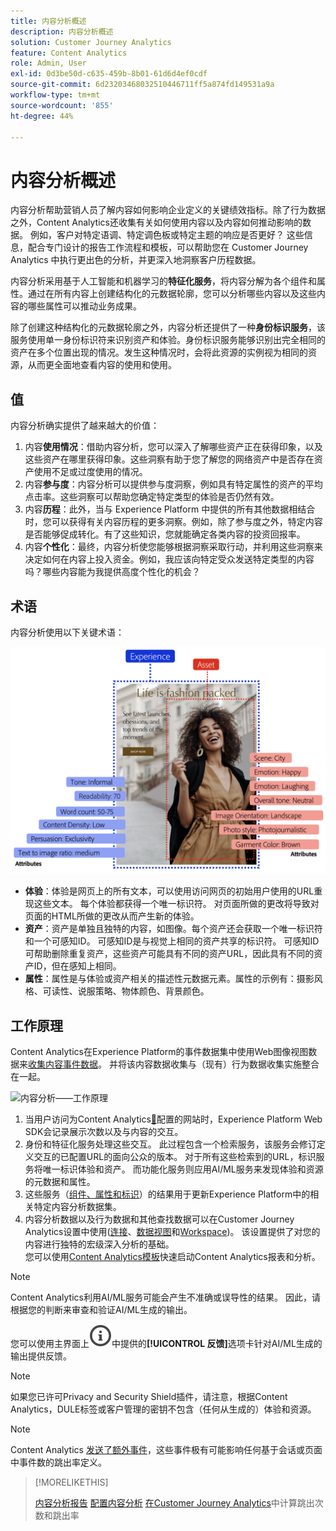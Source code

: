 ```yaml
---
title: 内容分析概述
description: 内容分析概述
solution: Customer Journey Analytics
feature: Content Analytics
role: Admin, User
exl-id: 0d3be50d-c635-459b-8b01-61d6d4ef0cdf
source-git-commit: 6d23203468032510446711ff5a874fd149531a9a
workflow-type: tm+mt
source-wordcount: '855'
ht-degree: 44%

---
```


# 内容分析概述

内容分析帮助营销人员了解内容如何影响企业定义的关键绩效指标。除了行为数据之外，Content Analytics还收集有关如何使用内容以及内容如何推动影响的数据。 例如，客户对特定语调、特定调色板或特定主题的响应是否更好？ 这些信息，配合专门设计的报告工作流程和模板，可以帮助您在 Customer Journey Analytics 中执行更出色的分析，并更深入地洞察客户历程数据。

内容分析采用基于人工智能和机器学习的&#x200B;**特征化服务**，将内容分解为各个组件和属性。通过在所有内容上创建结构化的元数据轮廓，您可以分析哪些内容以及这些内容的哪些属性可以推动业务成果。

除了创建这种结构化的元数据轮廓之外，内容分析还提供了一种&#x200B;**身份标识服务**，该服务使用单一身份标识符来识别资产和体验。身份标识服务能够识别出完全相同的资产在多个位置出现的情况。发生这种情况时，会将此资源的实例视为相同的资源，从而更全面地查看内容的使用和使用。

## 值

内容分析确实提供了越来越大的价值：

1. 内容&#x200B;**使用情况**：借助内容分析，您可以深入了解哪些资产正在获得印象，以及这些资产在哪里获得印象。这些洞察有助于您了解您的网络资产中是否存在资产使用不足或过度使用的情况。
1. 内容&#x200B;**参与度**：内容分析可以提供参与度洞察，例如具有特定属性的资产的平均点击率。这些洞察可以帮助您确定特定类型的体验是否仍然有效。
1. 内容&#x200B;**历程**：此外，当与 Experience Platform 中提供的所有其他数据相结合时，您可以获得有关内容历程的更多洞察。例如，除了参与度之外，特定内容是否能够促成转化。有了这些知识，您就能确定各类内容的投资回报率。
1. 内容&#x200B;**个性化**：最终，内容分析使您能够根据洞察采取行动，并利用这些洞察来决定如何在内容上投入资金。例如，我应该向特定受众发送特定类型的内容吗？哪些内容能为我提供高度个性化的机会？

## 术语

内容分析使用以下关键术语：

![资产和体验](/help/content-analytics/assets/content-analytics-experience-asset.png)

* **体验**：体验是网页上的所有文本，可以使用访问网页的初始用户使用的URL重现这些文本。 每个体验都获得一个唯一标识符。 对页面所做的更改将导致对页面的HTML所做的更改从而产生新的体验。
* **资产**：资产是单独且独特的内容，如图像。每个资产还会获取一个唯一标识符和一个可感知ID。 可感知ID是与视觉上相同的资产共享的标识符。 可感知ID可帮助删除重复资产，这些资产可能具有不同的资产URL，因此具有不同的资产ID，但在感知上相同。
* **属性**：属性是与体验或资产相关的描述性元数据元素。属性的示例有：摄影风格、可读性、说服策略、物体颜色、背景颜色。

## 工作原理

Content Analytics在Experience Platform的事件数据集中使用Web图像视图数据来[收集内容事件数据](config/datacollection.md)。 并将该内容数据收集与（现有）行为数据收集实施整合在一起。

![内容分析——工作原理](assets/aca-overview.gif)

1. 当用户访问为Content Analytics[&#128279;](config/configuration.md)配置的网站时，Experience Platform Web SDK会记录展示次数以及与内容的交互。
1. 身份和特征化服务处理这些交互。 此过程包含一个检索服务，该服务会修订定义交互的已配置URL的面向公众的版本。 对于所有这些检索到的URL，标识服务将唯一标识体验和资产。 而功能化服务则应用AI/ML服务来发现体验和资源的元数据和属性。
1. 这些服务（[组件、属性和标识](/help/content-analytics/report/components.md)）的结果用于更新Experience Platform中的相关特定内容分析数据集。
1. 内容分析数据以及行为数据和其他查找数据可以在Customer Journey Analytics设置中使用([连接](/help/connections/overview.md)、[数据视图](/help/data-views/data-views.md)和[Workspace](/help/analysis-workspace/home.md))。 该设置提供了对您的内容进行独特的宏级深入分析的基础。 <br/>您可以使用[Content Analytics模板](/help/content-analytics/report/report.md#template)快速启动Content Analytics报表和分析。


>[!NOTE]
>
>Content Analytics利用AI/ML服务可能会产生不准确或误导性的结果。 因此，请根据您的判断来审查和验证AI/ML生成的输出。
>
>您可以使用主界面上![InfoOutline](/help/assets/icons/InfoOutline.svg)中提供的&#x200B;**[!UICONTROL 反馈]**&#x200B;选项卡针对AI/ML生成的输出提供反馈。
>

>[!NOTE]
>
>如果您已许可Privacy and Security Shield插件，请注意，根据Content Analytics，DULE标签或客户管理的密钥不包含（任何从生成的）体验和资源。
>

>[!NOTE]
>
>Content Analytics [发送了额外事件](config/datacollection.md#content-analytics-event)，这些事件极有可能影响任何基于会话或页面中事件数的跳出率定义。
>

>[!MORELIKETHIS]
>
>[内容分析报告](report/report.md)
>[配置内容分析](config/configuration.md)
>[在Customer Journey Analytics](https://experienceleaguecommunities.adobe.com/t5/adobe-analytics-blogs/calculating-bounces-amp-bounce-rate-in-adobe-customer-journey/ba-p/706446#M454)中计算跳出次数和跳出率
>


